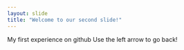 ```yaml
---
layout: slide
title: "Welcome to our second slide!"
---
```

My first experience on github
Use the left arrow to go back!
